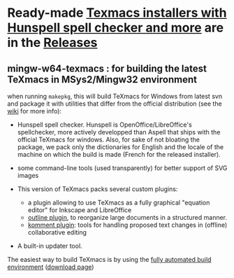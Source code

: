 # Ready-made [Texmacs installers with Hunspell spell checker and more](https://github.com/slowphil/mingw-w64-texmacs/releases) are in the [Releases](https://github.com/slowphil/mingw-w64-texmacs/releases)

## mingw-w64-texmacs : for building the latest TeXmacs in MSys2/Mingw32 environment

when running `makepkg`, this will build TeXmacs for Windows from latest svn and package it with utilities that differ from the official distribution (see the [wiki](https://github.com/slowphil/mingw-w64-texmacs/wiki) for more info): 

- Hunspell spell checker. Hunspell is OpenOffice/LibreOffice's spellchecker, more actively developped than Aspell that ships with the official TeXmacs for windows. Also, for sake of not bloating the package, we pack only the dictionaries for English and the locale of the machine on which the build is made (French for the released installer).

- some command-line tools (used transparently) for better support of SVG images 

- This version of TeXmacs packs several custom plugins:
  - a plugin allowing to use TeXmacs as a fully graphical "equation editor" for Inkscape and LibreOffice
  - [outline plugin](https://github.com/texmacs/tm-forge/tree/main/miscellanea/outline), to reorganize large documents in a structured manner.
  - [komment plugin](https://github.com/texmacs/tm-forge/tree/main/miscellanea/komments): tools for handling proposed text changes in (offline) collaborative editing

- A built-in updater tool.

The easiest way to build TeXmacs is by using the [fully automated build environment](https://github.com/slowphil/texmacs-win-builder) ([download page](https://github.com/slowphil/texmacs-win-builder/releases/latest))



